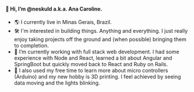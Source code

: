 #### 👋 Hi, I’m @neskuld a.k.a. Ana Caroline.
- 🌎 I currently live in Minas Gerais, Brazil.
- 🛠 I'm interested in building things. Anything and everything. I just really enjoy taking projects off the ground and (when possible) bringing them to completion.
- 🌱 I’m currently working with full stack web development. I had some experience with Node and React, learned a bit about Angular and SpringBoot but quickly moved back to React and Ruby on Rails.
- 💞️ I also used my free time to learn more about micro controllers (Arduino) and my new hobby is 3D printing. I feel achieved by seeing data moving and the lights blinking.
